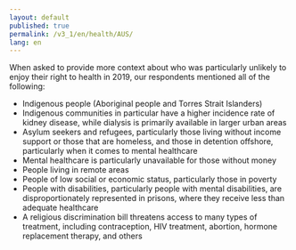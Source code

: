 ```yaml
---
layout: default
published: true
permalink: /v3_1/en/health/AUS/
lang: en
---
```

When asked to provide more context about who was particularly unlikely to enjoy their right to health in 2019, our respondents mentioned all of the following:  

- Indigenous people (Aboriginal people and Torres Strait Islanders)
- Indigenous communities in particular have a higher incidence rate of kidney disease, while dialysis is primarily available in larger urban areas 
- Asylum seekers and refugees, particularly those living without income support or those that are homeless, and those in detention offshore, particularly when it comes to mental healthcare
- Mental healthcare is particularly unavailable for those without money  
- People living in remote areas 
- People of low social or economic status, particularly those in poverty 
- People with disabilities, particularly people with mental disabilities, are disproportionately represented in prisons, where they receive less than adequate healthcare 
- A religious discrimination bill threatens access to many types of treatment, including contraception, HIV treatment, abortion, hormone replacement therapy, and others
